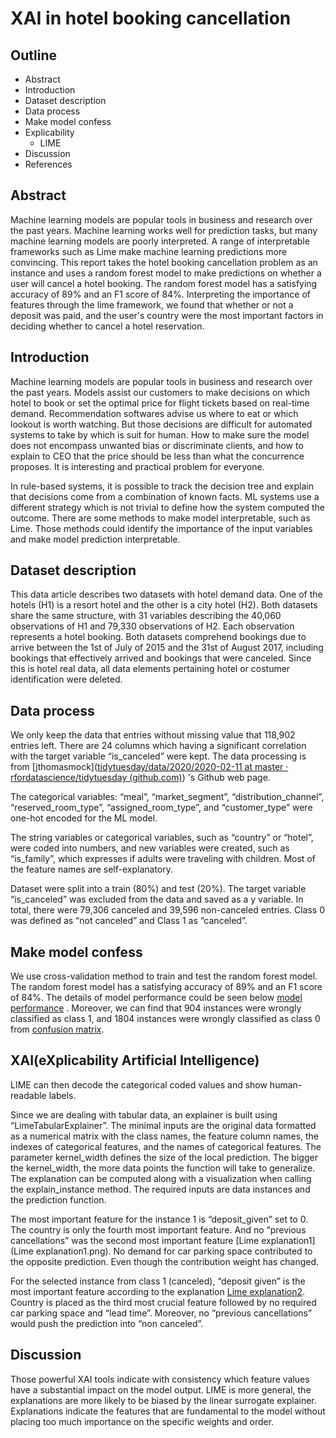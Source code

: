 # XAI in hotel booking cancellation

## Outline

* Abstract
* Introduction 
* Dataset description
* Data process
* Make model confess
* Explicability
  * LIME
* Discussion
* References

<div STYLE="page-break-after: always;"></div>

## Abstract

Machine learning models are popular tools in business and research over the past years. Machine learning works well for prediction tasks, but many machine learning models are poorly interpreted. A range of interpretable frameworks such as Lime make machine learning predictions more convincing. This report takes the hotel booking cancellation problem as an instance and uses a random forest model to make predictions on whether a user will cancel a hotel booking. The random forest model has a satisfying accuracy of 89% and an F1 score of 84%. Interpreting the importance of features through the lime framework, we found that whether or not a deposit was paid, and the user's country were the most important factors in deciding whether to cancel a hotel reservation.



<div STYLE="page-break-after: always;"></div>

## Introduction

Machine learning models are popular tools in business and research over the past years. Models assist our customers to make decisions on which hotel to book or set the optimal price for flight tickets based on real-time demand. Recommendation softwares advise us where to eat or which lookout is worth watching. But those decisions are difficult for automated systems to take by which is suit for human. How to make sure the model does not encompass unwanted bias or discriminate clients, and how to explain to CEO that the price should be less than what the concurrence proposes. It is interesting and practical problem for everyone.

In rule-based systems, it is possible to track the decision tree and explain that decisions come from a combination of known facts. ML systems use a different strategy which is not trivial to define how the system computed the outcome. There are some methods to make model interpretable, such as Lime. Those methods could identify the importance of the input variables and make model prediction interpretable.



## Dataset description

This data article describes two datasets with hotel demand data. One of the hotels (H1) is a resort hotel and the other is a city hotel (H2). Both datasets share the same structure, with 31 variables describing the 40,060 observations of H1 and 79,330 observations of H2. Each observation represents a hotel booking. Both datasets comprehend bookings due to arrive between the 1st of July of 2015 and the 31st of August 2017, including bookings that effectively arrived and bookings that were canceled. Since this is hotel real data, all data elements pertaining hotel or costumer identification were deleted. 



## Data process

We only keep the data that entries without missing value that 118,902 entries left. There are 24 columns which having a significant correlation with the target variable “is_canceled” were kept. The data processing is from  [jthomasmock]([tidytuesday/data/2020/2020-02-11 at master · rfordatascience/tidytuesday (github.com)](https://github.com/rfordatascience/tidytuesday/tree/master/data/2020/2020-02-11)) 's Github web page. 

The categorical variables: “meal”, “market_segment”, “distribution_channel”, “reserved_room_type”, “assigned_room_type”, and “customer_type” were one-hot encoded for the ML model. 

The string variables or categorical variables, such as “country” or “hotel”, were coded into numbers, and new variables were created, such as “is_family”, which expresses if adults were traveling with children. Most of the feature names are self-explanatory. 

Dataset were split into a train (80%) and test (20%). The target variable “is_canceled” was excluded from the data and saved as a y variable. In total, there were 79,306 canceled and 39,596 non-canceled entries.  Class 0 was defined as “not canceled” and Class 1 as “canceled”.

<div STYLE="page-break-after: always;"></div>

## Make model confess

We use cross-validation method to train and test the random forest model. The random forest model has a satisfying accuracy of 89% and an F1 score of 84%. The details of model performance could be seen below [model performance]() . Moreover, we can find that 904 instances were wrongly classified as class 1, and 1804 instances were wrongly classified as class 0 from [confusion matrix]().



## XAI(eXplicability Artificial Intelligence)

LIME can then decode the categorical coded values and show human-readable labels. 

Since we are dealing with tabular data, an explainer is built using “LimeTabularExplainer”. The minimal inputs are the original data formatted as a numerical matrix with the class names, the feature column names, the indexes of categorical features, and the names of categorical features. The parameter kernel_width defines the size of the local prediction. The bigger the kernel_width, the more data points the function will take to generalize. The explanation can be computed along with a visualization when calling the explain_instance method. The required inputs are data instances and the prediction function.

The most important feature for the instance 1 is “deposit_given” set to 0. The country is only the fourth most important feature. And no “previous cancellations” was the second most important feature [Lime explanation1](Lime explanation1.png). No demand for car parking space contributed to the opposite prediction. Even though the contribution weight has changed.

For the selected instance from class 1 (canceled), “deposit given” is the most important feature according to the explanation [Lime explanation2](). Country is placed as the third most crucial feature followed by no required car parking space and “lead time”. Moreover, no “previous cancellations” would push the prediction into “non canceled”.



## Discussion

Those powerful XAI tools indicate with consistency which feature values have a substantial impact on the model output. LIME is more general, the explanations are more likely to be biased by the linear surrogate explainer. Explanations indicate the features that are fundamental to the model without placing too much importance on the specific weights and order.
